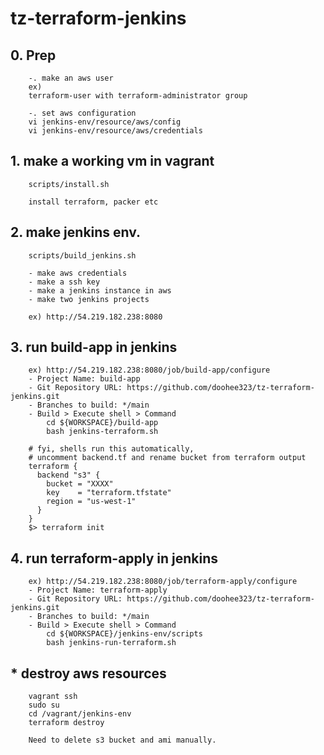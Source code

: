 # tz-terraform-jenkins

## 0. Prep
```
	-. make an aws user
	ex) 
	terraform-user with terraform-administrator group

	-. set aws configuration
	vi jenkins-env/resource/aws/config
	vi jenkins-env/resource/aws/credentials

```

## 1. make a working vm in vagrant
```
	scripts/install.sh
	
	install terraform, packer etc

```

## 2. make jenkins env.
```
	scripts/build_jenkins.sh

	- make aws credentials
	- make a ssh key
	- make a jenkins instance in aws
	- make two jenkins projects

	ex) http://54.219.182.238:8080

```

## 3. run build-app in jenkins
```
	ex) http://54.219.182.238:8080/job/build-app/configure
	- Project Name: build-app
	- Git Repository URL: https://github.com/doohee323/tz-terraform-jenkins.git
	- Branches to build: */main
	- Build > Execute shell > Command
		cd ${WORKSPACE}/build-app
		bash jenkins-terraform.sh

    # fyi, shells run this automatically,
	# uncomment backend.tf and rename bucket from terraform output
	terraform {
	  backend "s3" {
	    bucket = "XXXX"
	    key    = "terraform.tfstate"
	    region = "us-west-1"
	  }
	}
	$> terraform init
```

## 4. run terraform-apply in jenkins
```
	ex) http://54.219.182.238:8080/job/terraform-apply/configure
	- Project Name: terraform-apply
	- Git Repository URL: https://github.com/doohee323/tz-terraform-jenkins.git
	- Branches to build: */main
	- Build > Execute shell > Command
		cd ${WORKSPACE}/jenkins-env/scripts
		bash jenkins-run-terraform.sh
```

## * destroy aws resources
```
	vagrant ssh
	sudo su
	cd /vagrant/jenkins-env
	terraform destroy
	
	Need to delete s3 bucket and ami manually.

```
